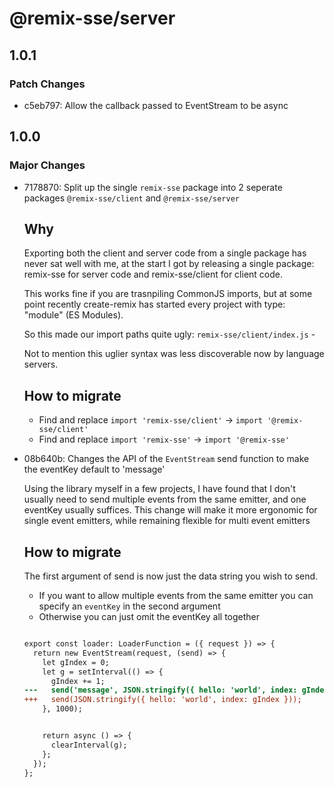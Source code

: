 # @remix-sse/server

## 1.0.1

### Patch Changes

- c5eb797: Allow the callback passed to EventStream to be async

## 1.0.0

### Major Changes

- 7178870: Split up the single `remix-sse` package into 2 seperate packages `@remix-sse/client` and `@remix-sse/server`

  ## Why

  Exporting both the client and server code from a single package has never sat well with me, at the start I got by releasing a single package: remix-sse for server code and remix-sse/client for client code.

  This works fine if you are trasnpiling CommonJS imports, but at some point recently create-remix has started every project with type: "module" (ES Modules).

  So this made our import paths quite ugly:
  `remix-sse/client/index.js` -

  Not to mention this uglier syntax was less discoverable now by language servers.

  ## How to migrate

  - Find and replace `import 'remix-sse/client'` -> `import '@remix-sse/client'`
  - Find and replace `import 'remix-sse'` -> `import '@remix-sse'`

- 08b640b: Changes the API of the `EventStream` send function to make the eventKey default to 'message'

  Using the library myself in a few projects, I have found that I don't usually need to send multiple events from the same emitter, and one eventKey usually suffices. This change will make it more ergonomic for single event emitters, while remaining flexible for multi event emitters

  ## How to migrate

  The first argument of send is now just the data string you wish to send.

  - If you want to allow multiple events from the same emitter you can specify an `eventKey` in the second argument
  - Otherwise you can just omit the eventKey all together

  ```diff

  export const loader: LoaderFunction = ({ request }) => {
    return new EventStream(request, (send) => {
      let gIndex = 0;
      let g = setInterval(() => {
        gIndex += 1;
  ---   send('message', JSON.stringify({ hello: 'world', index: gIndex }));
  +++   send(JSON.stringify({ hello: 'world', index: gIndex }));
      }, 1000);


      return async () => {
        clearInterval(g);
      };
    });
  };
  ```
